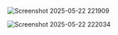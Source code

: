 ![Screenshot 2025-05-22 221909](https://github.com/user-attachments/assets/d93f290d-754a-4228-9f13-800316e12948)

![Screenshot 2025-05-22 222034](https://github.com/user-attachments/assets/6f39ac37-4e9d-470e-bd49-f7d604158c91)

